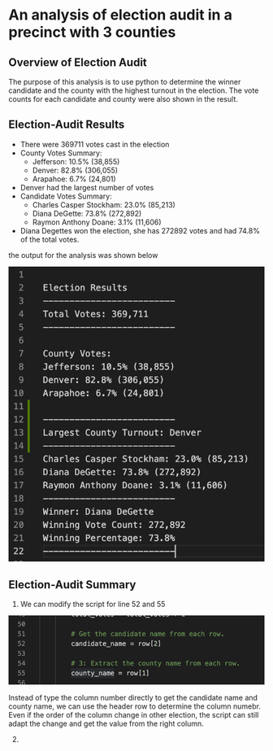 # An analysis of election audit in a precinct with 3 counties

## Overview of Election Audit

The purpose of this analysis is to use python to determine the winner candidate and the county with the highest turnout in the election. The vote counts for each candidate and county were also shown in the result.

## Election-Audit Results

- There were 369711 votes cast in the election
- County Votes Summary:
  - Jefferson: 10.5% (38,855)
  - Denver: 82.8% (306,055)
  - Arapahoe: 6.7% (24,801)
- Denver had the largest number of votes
- Candidate Votes Summary:
  - Charles Casper Stockham: 23.0% (85,213)
  - Diana DeGette: 73.8% (272,892)
  - Raymon Anthony Doane: 3.1% (11,606)
- Diana Degettes won the election, she has 272892 votes and had 74.8% of the total votes.

the output for the analysis was shown below

![Deliverable_2](Resources/Deliverable_2.png)


## Election-Audit Summary
1. We can modify the script for line 52 and 55

![Example_1](Resources/Example_1.png)

Instead of type the column number directly to get the candidate name and county name, we can use the header row to determine the column numebr. Even if the order of the column change in other election, the script can still adapt the change and get the value from the right column.

2. 
